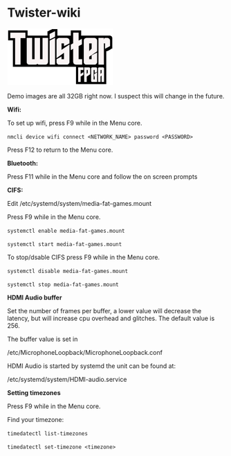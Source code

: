 # Twister-wiki

![alt text](https://raw.githubusercontent.com/CodyTravers/Twister-wiki/main/TwisterFPGA.png?raw=true)


Demo images are all 32GB right now. 
I suspect this will change in the future. 

**Wifi:**

To set up wifi, press F9 while in the Menu core. 

```nmcli device wifi connect <NETWORK_NAME> password <PASSWORD>```

Press F12 to return to the Menu core.

**Bluetooth:**

Press F11 while in the Menu core and follow the on screen prompts

**CIFS:**

Edit /etc/systemd/system/media-fat-games.mount 

Press F9 while in the Menu core.

```systemctl enable media-fat-games.mount```

```systemctl start media-fat-games.mount```

To stop/dsable CIFS press F9 while in the Menu core.

```systemctl disable media-fat-games.mount```

```systemctl stop media-fat-games.mount```

**HDMI Audio buffer**

Set the number of frames per buffer, a lower value will decrease the latency, but will increase cpu overhead and glitches. The default value is 256.

The buffer value is set in

/etc/MicrophoneLoopback/MicrophoneLoopback.conf

HDMI Audio is started by systemd the unit can be found at:

/etc/systemd/system/HDMI-audio.service


**Setting timezones**

Press F9 while in the Menu core. 

Find your timezone:

```timedatectl list-timezones```

```timedatectl set-timezone <timezone>```
